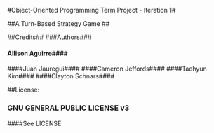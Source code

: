 #Object-Oriented Programming Term Project - Iteration 1#

##A Turn-Based Strategy Game ##

##Credits##
###Authors###
#### Allison Aguirre####
####Juan Jauregui####
####Cameron Jeffords####
####Taehyun Kim####
####Clayton Schnars####

##License:
### GNU GENERAL PUBLIC LICENSE v3
####See LICENSE
